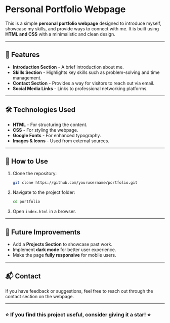 # Personal Portfolio Webpage

This is a simple **personal portfolio webpage** designed to introduce myself, showcase my skills, and provide ways to connect with me. It is built using **HTML and CSS** with a minimalistic and clean design.

---

## 🌟 Features
- **Introduction Section** - A brief introduction about me.
- **Skills Section** - Highlights key skills such as problem-solving and time management.
- **Contact Section** - Provides a way for visitors to reach out via email.
- **Social Media Links** - Links to professional networking platforms.

---

## 🛠️ Technologies Used
- **HTML** - For structuring the content.
- **CSS** - For styling the webpage.
- **Google Fonts** - For enhanced typography.
- **Images & Icons** - Used from external sources.

---

## 🚀 How to Use
1. Clone the repository:
   ```sh
   git clone https://github.com/yourusername/portfolio.git
   ```
2. Navigate to the project folder:
   ```sh
   cd portfolio
   ```
3. Open `index.html` in a browser.

---

## 🎯 Future Improvements
- Add a **Projects Section** to showcase past work.
- Implement **dark mode** for better user experience.
- Make the page **fully responsive** for mobile users.

---

## 📬 Contact
If you have feedback or suggestions, feel free to reach out through the contact section on the webpage.

---

### ⭐ If you find this project useful, consider giving it a star! ⭐
